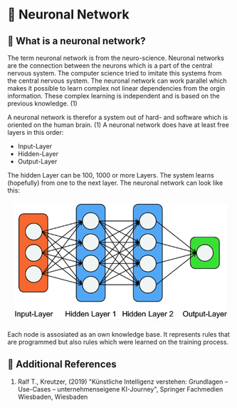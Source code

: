 # 🧠 Neuronal Network

## 🐋 What is a neuronal network?

The term neuronal network is from the neuro-science. Neuronal networks are the connection between the neurons which is a part of the central nervous system. The computer science tried to imitate this systems from the central nervous system. The neuronal network can work parallel which makes it possible to learn complex not linear dependencies from the orgin information. These complex learning is independent and is based on the previous knowledge. (1)

A neuronal network is therefor a system out of hard- and software which is oriented on the human brain. (1) A neuronal network does have at least free layers in this order:

- Input-Layer
- Hidden-Layer
- Output-Layer

The hidden Layer can be 100, 1000 or more Layers. The system learns (hopefully) from one to the next layer. The neuronal network can look like this:

![Neuronal Networl Simplified](../images/neuronal-networks/layers-neuronal-networks.png)

Each node is assosiated as an own knowledge base. It represents rules that are programmed but also rules which were learned on the training process.

## 🦫 Additional References

1. Ralf T., Kreutzer, (2019) "Künstliche Intelligenz verstehen: Grundlagen – Use-Cases – unternehmenseigene KI-Journey", Springer Fachmedien Wiesbaden, Wiesbaden
